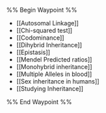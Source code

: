 %% Begin Waypoint %%
- [[Autosomal Linkage]]
- [[Chi-squared test]]
- [[Codominance]]
- [[Dihybrid Inheritance]]
- [[Epistasis]]
- [[Mendel Predicted ratios]]
- [[Monohybrid inheritance]]
- [[Multiple Alleles in blood]]
- [[Sex inheritance in humans]]
- [[Studying Inheritance]]

%% End Waypoint %%
